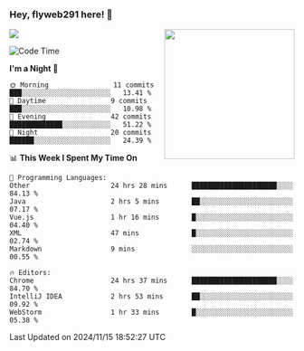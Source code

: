 ### Hey, flyweb291 here! 👋

![](https://metrics.lecoq.io/cherry291?template=classic&config.timezone=Asia%2FShanghai)
<img align='right' src="https://media.giphy.com/media/M9gbBd9nbDrOTu1Mqx/giphy.gif" width="230">
<!-- ![](https://github-readme-stats-ouuan.vercel.app/api?username=flyweb291&theme=dark&show_icons=true) -->

<!--START_SECTION:waka-->
![Code Time](http://img.shields.io/badge/Code%20Time-500%20hrs%2059%20mins-blue)

**I'm a Night 🦉** 

```text
🌞 Morning                11 commits          ███░░░░░░░░░░░░░░░░░░░░░░   13.41 % 
🌆 Daytime                9 commits           ███░░░░░░░░░░░░░░░░░░░░░░   10.98 % 
🌃 Evening                42 commits          █████████████░░░░░░░░░░░░   51.22 % 
🌙 Night                  20 commits          ██████░░░░░░░░░░░░░░░░░░░   24.39 % 
```


📊 **This Week I Spent My Time On** 

```text
💬 Programming Languages: 
Other                    24 hrs 28 mins      █████████████████████░░░░   84.13 % 
Java                     2 hrs 5 mins        ██░░░░░░░░░░░░░░░░░░░░░░░   07.17 % 
Vue.js                   1 hr 16 mins        █░░░░░░░░░░░░░░░░░░░░░░░░   04.40 % 
XML                      47 mins             █░░░░░░░░░░░░░░░░░░░░░░░░   02.74 % 
Markdown                 9 mins              ░░░░░░░░░░░░░░░░░░░░░░░░░   00.55 % 

🔥 Editors: 
Chrome                   24 hrs 37 mins      █████████████████████░░░░   84.70 % 
IntelliJ IDEA            2 hrs 53 mins       ██░░░░░░░░░░░░░░░░░░░░░░░   09.92 % 
WebStorm                 1 hr 33 mins        █░░░░░░░░░░░░░░░░░░░░░░░░   05.38 % 
```


 Last Updated on 2024/11/15 18:52:27 UTC
<!--END_SECTION:waka-->

<!--
**flyweb291/数字游牧人** is a ✨ _special_ ✨ repository because its `README.md` (this file) appears on your GitHub profile.

Here are some ideas to get you started:

- 🔭 I’m currently working on ...
- 🌱 I’m currently learning ...
- 👯 I’m looking to collaborate on ...
- 🤔 I’m looking for help with ...
- 💬 Ask me about ...
- 📫 How to reach me: ...
- 😄 Pronouns: ...
- ⚡ Fun fact: ...
-->
